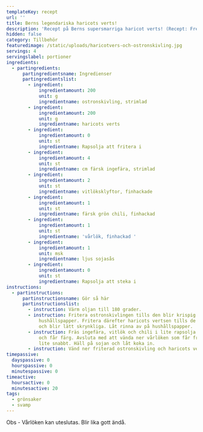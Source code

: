 ```yaml
---
templateKey: recept
url: ''
title: Berns legendariska haricots verts!
description: 'Recept på Berns supersmarriga haricot verts! (Recept: Fredrik Krook)'
hidden: false
category: Tillbehör
featuredimage: /static/uploads/haricotvers-och-ostronskivling.jpg
servings: 4
servingslabel: portioner
ingredients:
  - partingredients:
      partingredientsname: Ingredienser
      partingredientslist:
        - ingredient:
            ingredientamount: 200
            unit: g
            ingredientname: ostronskivling, strimlad
        - ingredient:
            ingredientamount: 200
            unit: g
            ingredientname: haricots verts
        - ingredient:
            ingredientamount: 0
            unit: st
            ingredientname: Rapsolja att fritera i
        - ingredient:
            ingredientamount: 4
            unit: st
            ingredientname: cm färsk ingefära, strimlad
        - ingredient:
            ingredientamount: 2
            unit: st
            ingredientname: vitlöksklyftor, finhackade
        - ingredient:
            ingredientamount: 1
            unit: st
            ingredientname: färsk grön chili, finhackad
        - ingredient:
            ingredientamount: 1
            unit: st
            ingredientname: 'vårlök, finhackad '
        - ingredient:
            ingredientamount: 1
            unit: msk
            ingredientname: ljus sojasås
        - ingredient:
            ingredientamount: 0
            unit: st
            ingredientname: Rapsolja att steka i
instructions:
  - partinstructions:
      partinstructionsname: Gör så här
      partinstructionslist:
        - instruction: Värm oljan till 180 grader.
        - instruction: Fritera ostronskivlingen tills den blir krispig. Låt rinna av på
            hushållspapper. Fritera därefter haricots vertsen tills de får färg
            och blir lätt skrynkliga. Låt rinna av på hushållspapper.
        - instruction: Fräs ingefära, vitlök och chili i lite rapsolja tills allt mjuknar
            och får färg. Avsluta med att vända ner vårlöken som får fräsa med
            lite snabbt. Häll på sojan och låt koka in.
        - instruction: Vänd ner friterad ostronskivling och haricots verts. Servera genast.
timepassive:
  dayspassive: 0
  hourspassive: 0
  minutespassive: 0
timeactive:
  hoursactive: 0
  minutesactive: 20
tags:
  - grönsaker
  - svamp
---
```


O﻿bs - Vårlöken kan uteslutas. Blir lika gott ändå.
